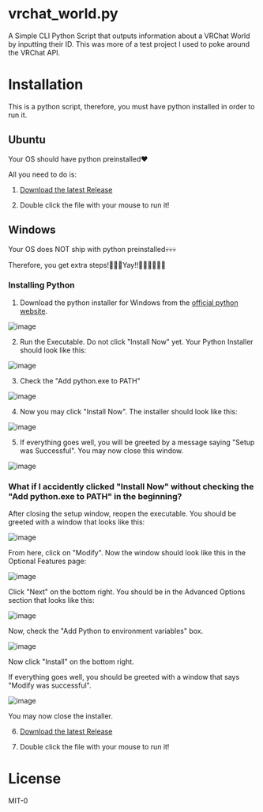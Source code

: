 # vrchat_world.py
A Simple CLI Python Script that outputs information about a VRChat World by inputting their ID. 
This was more of a test project I used to poke around the VRChat API. 

# Installation

This is a python script, therefore, you must have python installed in order to run it.

## Ubuntu

Your OS should have python preinstalled♥️

All you need to do is:

1. [Download the latest Release](https://github.com/KawaneRio/vrchat_world.py/releases/download/v1.0.2/IjustWannaKnowHowtheVRChatAPIworks_AlsoPleaseHireMeVRChat_PythonScript_by_KawaneRio.py)

2. Double click the file with your mouse to run it!

## Windows

Your OS does NOT ship with python preinstalled💀💀💀

Therefore, you get extra steps!🤗🤗🤗Yay!!🎉🎉🎉💀💀💀

### Installing Python

1. Download the python installer for Windows from the [official python website](https://www.python.org/downloads/).

![image](https://github.com/user-attachments/assets/b9f9f8c7-5fce-4334-9926-ea93cee568a1)

2. Run the Executable. Do not click "Install Now" yet. Your Python Installer should look like this: 

![image](https://github.com/user-attachments/assets/f3a6f1e0-f009-4be6-9876-ddaa8dc00459)

3. Check the "Add python.exe to PATH"

![image](https://github.com/user-attachments/assets/62ede0c0-a77d-425b-84a7-c624226f76de)

4. Now you may click "Install Now". The installer should look like this:

![image](https://github.com/user-attachments/assets/fc772898-3c2b-482a-b25e-c1475a2302e3)

5. If everything goes well, you will be greeted by a message saying "Setup was Successful". You may now close this window.

![image](https://github.com/user-attachments/assets/72112993-80c4-44cf-96f0-dcee149194d6)

### What if I accidently clicked "Install Now" without checking the "Add python.exe to PATH" in the beginning?

After closing the setup window, reopen the executable. You should be greeted with a window that looks like this:

![image](https://github.com/user-attachments/assets/3ef6eab5-c6c3-4d75-b7ab-c7e72150702c)

From here, click on "Modify". Now the window should look like this in the Optional Features page:

![image](https://github.com/user-attachments/assets/93cbb529-1e25-4b11-97ac-cab914063b71)

Click "Next" on the bottom right. You should be in the Advanced Options section that looks like this:

![image](https://github.com/user-attachments/assets/d949b57b-650d-4007-8dea-ae40753b8680)

Now, check the "Add Python to environment variables" box.

![image](https://github.com/user-attachments/assets/653e7300-8a81-4f80-9651-9fc4cd853f7e)

Now click "Install" on the bottom right.

If everything goes well, you should be greeted with a window that says "Modify was successful".

![image](https://github.com/user-attachments/assets/fd617d0f-d3a4-4b12-a827-0aff76fbfe01)

You may now close the installer.

6. [Download the latest Release](https://github.com/KawaneRio/vrchat_world.py/releases/download/v1.0.2/IjustWannaKnowHowtheVRChatAPIworks_AlsoPleaseHireMeVRChat_PythonScript_by_KawaneRio.py)

7. Double click the file with your mouse to run it!

# License
MIT-0

